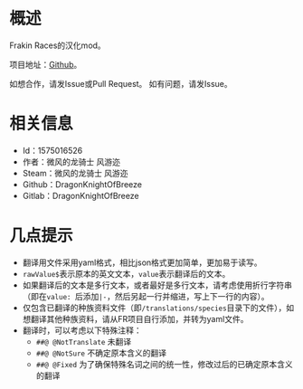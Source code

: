 # 概述

Frakin Races的汉化mod。

项目地址：[Github](https://github.com/DragonKnightOfBreeze/FrackinRaces-sChinese-Project)。

如想合作，请发Issue或Pull Request。
如有问题，请发Issue。

# 相关信息

* Id：1575016526
* 作者：微风的龙骑士 风游迩  
* Steam：微风的龙骑士 风游迩
* Github：DragonKnightOfBreeze  
* Gitlab：DragonKnightOfBreeze

# 几点提示

* 翻译用文件采用yaml格式，相比json格式更加简单，更加易于读写。 
* `rawValue$`表示原本的英文文本，`value`表示翻译后的文本。
* 如果翻译后的文本是多行文本，或者最好是多行文本，请考虑使用折行字符串（即在`value: `后添加`|-`，然后另起一行并缩进，写上下一行的内容）。
* 仅包含已翻译的种族资料文件（即`/translations/species`目录下的文件），如想翻译其他种族资料，请从FR项目自行添加，并转为yaml文件。
* 翻译时，可以考虑以下特殊注释：
    * `##@ @NotTranslate` 未翻译
    * `##@ @NotSure` 不确定原本含义的翻译
    * `##@ @Fixed` 为了确保特殊名词之间的统一性，修改过后的已确定原本含义的翻译
